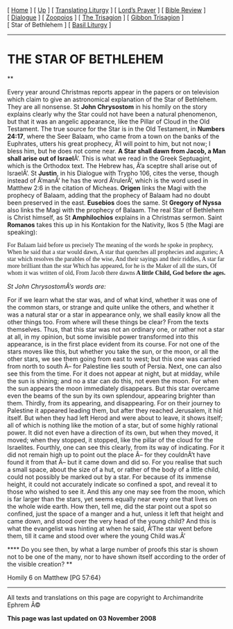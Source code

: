\[ [Home](index.md) \] \[ [Up](obiter_scripta.md) \] \[ [Translating Liturgy](translating_liturgy.md) \] \[ [Lord’s Prayer](lord%27s_prayer.md) \] \[ [Bible Review](bible_review.md) \] \[ [Dialogue](dialogue.md) \] \[ [Zoopoios](zoopoios.md) \] \[ [The Trisagion](the_trisagion.md) \] \[ [Gibbon Trisagion](gibbon_trisagion.md) \] \[ Star of Bethlehem \] \[ [Basil Liturgy](basil_liturgy.md) \]

****

THE STAR OF BETHLEHEM
=====================

**

Every year around Christmas reports appear in the papers or on television which claim to give an astronomical explanation of the Star of Bethlehem. They are all nonsense. St **John Chrysostom** in his homily on the story explains clearly why the Star could not have been a natural phenomenon, but that it was an angelic appearance, like the Pillar of Cloud in the Old Testament. The true source for the Star is in the Old Testament, in **Numbers 24:17**, where the Seer Balaam, who came from a town on the banks of the Euphrates, utters his great prophecy, Â‘I will point to him, but not now; I bless him, but he does not come near. **A Star shall dawn from Jacob, a Man shall arise out of Israel**Â’. This is what we read in the Greek Septuagint, which is the Orthodox text. The Hebrew has, Â‘a sceptre shall arise out of IsraelÂ’. St **Justin**, in his Dialogue with Trypho 106, cites the verse, though instead of Â‘manÂ’ he has the word Â‘rulerÂ’, which is the word used in Matthew 2:6 in the citation of Micheas. **Origen** links the Magi with the prophecy of Balaam, adding that the prophecy of Balaam had no doubt been preserved in the east. **Eusebios** does the same. St **Gregory of Nyssa** also links the Magi with the prophecy of Balaam. The real Star of Bethlehem is Christ himself, as St **Amphilochios** explains in a Christmas sermon. Saint **Romanos** takes this up in his Kontakion for the Nativity, Ikos 5 (the Magi are speaking):

<span style="font-family:&quot;Book Antiqua&quot;">For Balaam laid before us precisely
The meaning of the words he spoke in prophecy,
When he said that a star would dawn,
A star that quenches all prophecies and auguries;
A star which resolves the parables of the wise,
And their sayings and their riddles,
A star far more brilliant than the star
Which has appeared, for he is the Maker of all the stars,
Of whom it was written of old, From Jacob there dawns</span>**<span style="font-family:&quot;Book Antiqua&quot;">
A little Child, God before the ages.</span>**

*St John ChrysostomÂ’s words are:*

For if we learn what the star was, and of what kind, whether it was one of the common stars, or strange and quite unlike the others, and whether it was a natural star or a star in appearance only, we shall easily know all the other things too. From where will these things be clear? From the texts themselves. Thus, that this star was not an ordinary one, or rather not a star at all, in my opinion, but some invisible power transformed into this appearance, is in the first place evident from its course. For not one of the stars moves like this, but whether you take the sun, or the moon, or all the other stars, we see them going from east to west; but this one was carried from north to south Â– for Palestine lies south of Persia. Next, one can also see this from the time. For it does not appear at night, but at midday, while the sun is shining; and no a star can do this, not even the moon. For when the sun appears the moon immediately disappears. But this star overcame even the beams of the sun by its own splendour, appearing brighter than them. Thirdly, from its appearing, and disappearing. For on their journey to Palestine it appeared leading them, but after they reached Jerusalem, it hid itself. But when they had left Herod and were about to leave, it shows itself; all of which is nothing like the motion of a star, but of some highly rational power. It did not even have a direction of its own, but when they moved, it moved; when they stopped, it stopped, like the pillar of the cloud for the Israelites. Fourthly, one can see this clearly, from its way of indicating. For it did not remain high up to point out the place Â– for they couldnÂ’t have found it from that Â– but it came down and did so. For you realise that such a small space, about the size of a hut, or rather of the body of a little child, could not possibly be marked out by a star. For because of its immense height, it could not accurately indicate so confined a spot, and reveal it to those who wished to see it. And this any one may see from the moon, which is far larger than the stars, yet seems equally near every one that lives on the whole wide earth. How then, tell me, did the star point out a spot so confined, just the space of a manger and a hut, unless it left that height and came down, and stood over the very head of the young child? And this is what the evangelist was hinting at when he said, Â‘The star went before them, till it came and stood over where the young Child was.Â’

**** Do you see then, by what a large number of proofs this star is shown not to be one of the many, nor to have shown itself according to the order of the visible creation? **

Homily 6 on Matthew \[PG 57:64}

------------------------------------------------------------------------

All texts and translations on this page are copyright to
Archimandrite Ephrem Â©

**This page was last updated on 03 November 2008**
